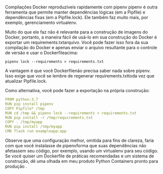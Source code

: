Compilações Docker reproduzíveis rapidamente com pipenv
pipenv é outra ferramenta que permite manter dependências lógicas (em a Pipfile) e dependências fixas (em a Pipfile.lock). Ele também faz muito mais, por exemplo, gerenciamento virtualenv.

Muito do que ele faz não é relevante para a construção de imagens do Docker, portanto, a maneira fácil de usá-lo em sua construção do Docker é exportar um requirements.txtarquivo. Você pode fazer isso fora da sua compilação do Docker e apenas enviar o arquivo resultante para o controle de versão e usar o Dockerfileacima:

```
pipenv lock --requirements > requirements.txt
```


A vantagem é que você Dockerfilenão precisa saber nada sobre pipenv. Isso exige que você se lembre de regenerar requirements.txttoda vez que atualizar Pipfile.lock.

Como alternativa, você pode fazer a exportação na própria construção:

```yml
FROM python:3.7
RUN pip install pipenv
COPY Pipfile* /tmp
RUN cd /tmp && pipenv lock --requirements > requirements.txt
RUN pip install -r /tmp/requirements.txt
COPY . /tmp/myapp
RUN pip install /tmp/myapp
CMD flask run exampleapp:app

```
Observe que uma configuração melhor, omitida para fins de clareza, faria com que você instalasse de pipenvforma que suas dependências não afetassem seu código, por exemplo, usando um virtualenv para seu código. Se você quiser um Dockerfile de práticas recomendadas e um sistema de construção, dê uma olhada em meu produto Python Containers pronto para produção .
